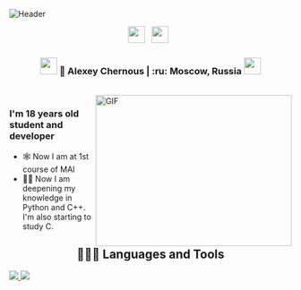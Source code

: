 
![Header](./your-header-image-name.png)


<p align='center'>
   <a href="https://t.me/HGRaicer"><img height="30" src="https://img.shields.io/badge/Telegram-2CA5E0?style=for-the-badge&logo=telegram&logoColor=white "Telegram contact""></a>&nbsp;&nbsp;
<a href="https://vk.com/hgraicer"><img height="30" src="https://img.shields.io/badge/вконтакте-%232E87FB.svg?&style=for-the-badge&logo=vk&logoColor=white"></a>&nbsp;&nbsp;



<div align="center">
<h3><img src="https://media.giphy.com/media/WUlplcMpOCEmTGBtBW/giphy.gif" width="30"> 🙎 Alexey Chernous  | :ru: Moscow, Russia <img src="https://media.giphy.com/media/WUlplcMpOCEmTGBtBW/giphy.gif" width="30"></h3>
</div>
 
 
 
<br />
<img align="right" height="270px" width="350px" alt="GIF" src="https://media.giphy.com/media/TENGwS5hytGEt66IlO/giphy.gif" />
<p align="center">
  <h3> I'm 18 years old student and developer</h3>
</p>

- 🕸 Now I am at 1st course of MAI
- 🙇‍♂️ Now I am deepening my knowledge in Python and C++. I'm also starting to study C.

 
<h2 align="center"> 👨🏻‍💻 Languages and Tools </h2>
<a href="https://skillicons.dev">
    <img src="https://skillicons.dev/icons?i=cpp,c,bash,py&theme=dark" />
    <img src="https://skillicons.dev/icons?i=github,linux&theme=dark" />
  </a>
